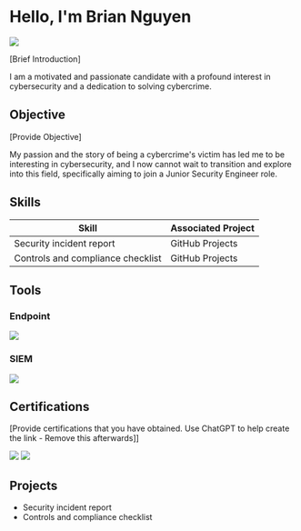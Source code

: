 # Hello, I'm Brian Nguyen
<a href="https://linkedin.com/feed/?trk=guest_homepage-basic_nav-header-signin"><img src="https://img.shields.io/badge/-LinkedIn-0072b1?&style=for-the-badge&logo=linkedin&logoColor=white" /></a>

[Brief Introduction]

I am a motivated and passionate candidate with a profound interest in cybersecurity and a dedication to solving cybercrime. 

## Objective
[Provide Objective]

My passion and the story of being a cybercrime's victim has led me to be interesting in cybersecurity, and I now cannot wait to transition and explore into this field, specifically aiming to join a Junior Security Engineer role.

## Skills

| Skill                                         | Associated Project         |
|-----------------------------------------------|----------------------------|
| Security incident report                      | GitHub Projects|
| Controls and compliance checklist             | GitHub Projects|

## Tools



### Endpoint
<div>
    <img src="https://img.shields.io/badge/-Snort-FF3B00?&style=for-the-badge&logo=Snort&logoColor=white" />
</div>

### SIEM
<div>
    <img src="https://img.shields.io/badge/-Splunk-000000?&style=for-the-badge&logo=Splunk&logoColor=white" />
</div>

## Certifications
[Provide certifications that you have obtained. Use ChatGPT to help create the link - Remove this afterwards]]
<div>
<img src="https://img.shields.io/badge/-Security%2B-FF0000?&style=for-the-badge&logo=CompTIA&logoColor=white" />
<img src="https://img.shields.io/badge/-AWS_Cloud_Practitioner-232F3E?&style=for-the-badge&logo=amazon-aws&logoColor=white" />

</div>

## Projects
- Security incident report
- Controls and compliance checklist
